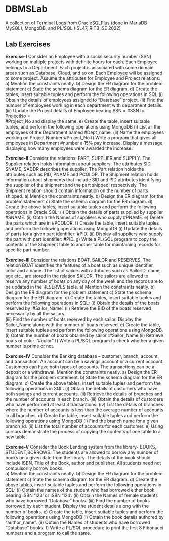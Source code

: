 # DBMSLab
A collection of Terminal Logs from OracleSQLPlus (done in MariaDB MySQL), MongoDB, and PL/SQL (ISL47, RITB ISE 2022)

## Lab Exercises
**Exercise-I**
Consider an Employee with a social security number (SSN) working on multiple projects with definite hours for each. Each Employee belongs to a Department. Each project is associated with some domain areas such as Database, Cloud, and so on.  Each Employee will be assigned to some project. Assume the attributes for Employee and Project relations. 
    a) Mention the constraints neatly.
    b) Design the ER diagram for the problem statement
    c) State the schema diagram for the ER diagram. 
    d) Create the tables, insert suitable tuples and perform the following operations in SQL
        (i) Obtain the details of employees assigned to “Database” project.
        (ii) Find the number of employees working in each department with department details.
        (iii) Update the Project details of Employee bearing SSN = #SSN to ProjectNo =     
            #Project_No and display the same.
    e) Create the table, insert suitable tuples, and perform the following operations using  MongoDB
        (i) List all the employees of the Department named #Dept_name.
        (ii) Name the employees working on Project Number:#Project_No
    f) Write a program that gives all employees in Department #number a 15% pay increase. Display a message displaying how many employees were awarded the increase.

**Exercise-II**
Consider the relations: PART, SUPPLIER and SUPPLY. The Supplier relation holds information about suppliers. The attributes SID, SNAME, SADDR describes the supplier. The Part relation holds the attributes such as PID, PNAME and PCOLOR. The Shipment relation holds information about shipments that include SID and PID attributes identifying the supplier of the shipment and the part shipped, respectively. The Shipment relation should contain information on the number of parts shipped. 
    a) Mention the constraints neatly.
    b) Design the ER diagram for the problem statement
    c) State the schema diagram for the ER diagram. 
    d) Create the above tables, insert suitable tuples and perform the following operations in Oracle SQL:
        (i) Obtain the details of parts supplied by supplier #SNAME.
        (ii) Obtain the Names of suppliers who supply #PNAME.
    e) Delete the parts which are in #PCOLOR.
    f) Create the table, insert suitable tuples and perform the following operations using  MongoDB
        (i) Update the details of parts for a given part identifier: #PID. 
        (ii) Display all suppliers who supply the part with part identifier: #PID.
    g) Write a PL/SQL program to copy the contents of the Shipment table to another table for maintaining records for specific part number.

**Exercise-III**
Consider the relations BOAT, SAILOR and RESERVES. The relation BOAT identifies the features of a boat such as unique identifier, color and a name. The list of sailors with attributes such as SailorID, name, age etc., are stored in the relation SAILOR. The sailors are allowed to reserve any number of boats on any day of the week and the records are to be updated in the RESERVES table. 
    a) Mention the constraints neatly.
    b) Design the ER diagram for the problem statement
    c) State the schema diagram for the ER diagram. 
    d) Create the tables, insert suitable tuples and perform the following operations in SQL:
        (i) Obtain the details of the boats reserved by ‘#Sailor_Name’.
        (ii) Retrieve the BID of the boats reserved necessarily by all the sailors.   
        (iii) Find the number of boats reserved by each sailor. Display the Sailor_Name along with the number of boats reserved. 
    e) Create the table, insert suitable tuples and perform the following operations using MongoDB.
        (i) Obtain the number of boats obtained by sailor :#Sailor_Name
        (ii) Retrieve boats of color :”#color”
    f) Write a PL/SQL program to check whether a given number is prime or not.  

**Exercise-IV**
Consider the Banking database – customer, branch, account, and transaction. An account can be a savings account or a current account. Customers can have both types of accounts. The transactions can be a deposit or a withdrawal. Mention the constraints neatly.
    a) Design the ER diagram for the problem statement.
    b) State the schema diagram for the ER diagram.
    c) Create the above tables, insert suitable tuples and perform the following operations in SQL: 
        (i) Obtain the details of customers who have both savings and current accounts.
        (ii) Retrieve the details of branches and the number of accounts in each branch.
        (iii) Obtain the details of customers who have performed at least 3 transactions.
        (iv) List the details of branches where the number of accounts is less than the average number of accounts in all branches.
    d) Create the table, insert suitable tuples and perform the following operations using MongoDB
        (i) Find the branch name for a given branch_id.
        (ii) List the total number of accounts for each customer.
    e) Using cursors demonstrate the process of copying the contents of one table to a new table.

**Exercise-V**
Consider the Book Lending system from the library- BOOKS, STUDENT,BORROWS. The students are allowed to borrow any number of books on a given date from the library. The details of the book should include ISBN, Title of the Book, author and publisher. All students need not compulsorily borrow books.  
    a) Mention the constraints neatly.
    b) Design the ER diagram for the problem statement
    c) State the schema diagram for the ER diagram. 
    d) Create the above tables, insert suitable tuples and perform the following operations in SQL:
        (i) Obtain the names of the student who has borrowed either book bearing ISBN ‘123’ or ISBN ‘124’. 
        (ii) Obtain the Names of female students who have borrowed “Database” books.
        (iii) Find the number of books borrowed by each student. Display the student details along with the number of books.
    e) Create the table, insert suitable tuples and perform the following operations using  MongoDB
        (i) Obtain the book details authored by “author_name”.
        (ii) Obtain the Names of students who have borrowed “Database” books.
    f) Write a PL/SQL procedure to print the first 8 Fibonacci numbers and a program to call the same.

